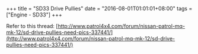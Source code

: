 +++
title = "SD33 Drive Pullies"
date = "2016-08-01T01:01:01+08:00"
tags = ["Engine - SD33"]
+++

Refer to this thread: [http://www.patrol4x4.com/forum/nissan-patrol-mq-mk-12/sd-drive-pullies-need-pics-337441/](http://www.patrol4x4.com/forum/nissan-patrol-mq-mk-12/sd-drive-pullies-need-pics-337441/)
